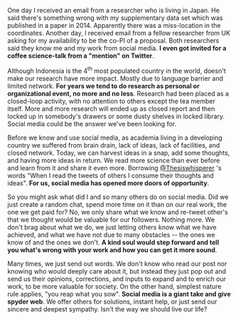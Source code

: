 One day I received an email from a researcher who is living in Japan. He said there's something wrong with my supplementary data set which was published in a paper in 2014. Apparently there was a miss-location in the coordinates. Another day, I received email from a fellow researcher from UK asking for my availability to be the co-PI of a proposal. Both researchers said they know me and my work from social media. **I even got invited for a coffee science-talk from a "mention" on Twitter**. 

Although Indonesia is the 4<sup>th</sup> most populated country in the world, doesn't make our research have more impact. Mostly due to language barrier and limited network. **For years we tend to do research as personal or organizational event, no more and no less**. Research had been placed as a closed-loop activity, with no attention to others except the tea member itself. More and more research will ended up as closed report and then locked up in somebody's drawers or some dusty shelves in locked library. Social media could be the answer we've been looking for.  

Before we know and use social media, as academia living in a developing country we suffered from brain drain, lack of ideas, lack of facilities, and closed network. Today, we can harvest ideas in a snap, add some thoughts, and having more ideas in return. We read more science than ever before and learn from it and share it even more. Borrowing [@Thesiswhisperer](www.twitter.com/thesiswhisperer) 's words "When I read the tweets of others I consume their thoughts and ideas". **For us, social media has opened more doors of opportunity**. 

So you might ask what did I and so many others do on social media. Did we just create a random chat, spend more time on it than on our real work, the one we get paid for? No, we only share what we know and re-tweet other's that we thought would be valuable for our followers. Nothing more. We don't brag about what we do, we just letting others know what we have achieved, and what we have not due to many obstacles -- the ones we know of and the ones we don't. **A kind soul would step forward and tell you what's wrong with your work and how you can get it more sound**.    

Many times, we just send out words. We don't know who read our post nor knowing who would deeply care about it, but instead they just pop out and send us their opinions, corrections, and inputs to expand and to enrich our work, to be more valuable for society. On the other hand, simplest nature rule applies, "you reap what you sow". __Social media is a giant take and give spyder web__. We offer others for solutions, instant help, or just send our sincere and deepest sympathy. Isn't the way we should live our life?